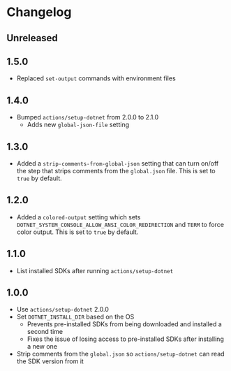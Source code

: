 # Changelog

## Unreleased

## 1.5.0

- Replaced `set-output` commands with environment files

## 1.4.0

- Bumped `actions/setup-dotnet` from 2.0.0 to 2.1.0
  - Adds new `global-json-file` setting

## 1.3.0

- Added a `strip-comments-from-global-json` setting that can turn on/off the step that strips comments from the `global.json` file. This is set to `true` by default.

## 1.2.0

- Added a `colored-output` setting which sets `DOTNET_SYSTEM_CONSOLE_ALLOW_ANSI_COLOR_REDIRECTION` and `TERM` to force color output. This is set to `true` by default.

## 1.1.0

- List installed SDKs after running `actions/setup-dotnet`

## 1.0.0

- Use `actions/setup-dotnet` 2.0.0
- Set `DOTNET_INSTALL_DIR` based on the OS
  - Prevents pre-installed SDKs from being downloaded and installed a second time
  - Fixes the issue of losing access to pre-installed SDKs after installing a new one
- Strip comments from the `global.json` so `actions/setup-dotnet` can read the SDK version from it
